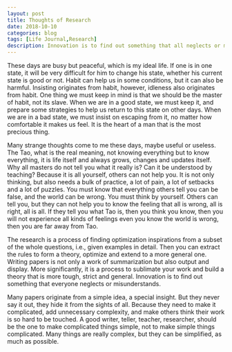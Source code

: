 ```yaml
---
layout: post
title: Thoughts of Research
date: 2018-10-10
categories: blog
tags: [Life Journal,Research]
description: Innovation is to find out something that all neglects or misunderstand.
---
```


These days are busy but peaceful, which is my ideal life. 
If one is in one state, it will be very difficult for him to change his state, whether his current state is good or not.
Habit can help us in some conditions, but it can also be harmful.
Insisting originates from habit, however, idleness also originates from habit.
One thing we must keep in mind is that we should be the master of habit, not its slave.
When we are in a good state, we must keep it, and prepare some strategies to help us return to this state on other days.
When we are in a bad state, we must insist on escaping from it, no matter how comfortable it makes us feel.
It is the heart of a man that is the most precious thing.

Many strange thoughts come to me these days, maybe useful or useless.
The Tao, what is the real meaning, not knowing everything but to know everything, it is life itself and always grows, changes and updates itself.
Why all masters do not tell you what it really is? Can it be understood by teaching?
Because it is all yourself, others can not help you.
It is not only thinking, but also needs a bulk of practice, a lot of pain, a lot of setbacks and a lot of puzzles.
You must know that everything others tell you can be false, and the world can be wrong.
You must think by yourself.
Others can tell you, but they can not help you to know the feeling that all is wrong, all is right, all is all.
If they tell you what Tao is, then you think you know, then you will not experience all kinds of feelings even you know the world is wrong, then you are far away from Tao.

The research is a process of finding optimization inspirations from a subset of the whole questions, i.e., given examples in detail. 
Then you can extract the rules to form a theory, optimize and extend to a more general one. 
Writing papers is not only a work of summarization but also output and display.
More significantly, it is a process to sublimate your work and build a theory that is more tough, strict and general.
Innovation is to find out something that everyone neglects or misunderstands.

Many papers originate from a simple idea, a special insight.
But they never say it out, they hide it from the sights of all.
Because they need to make it complicated, add unnecessary complexity, and make others think their work is so hard to be touched.
A good writer, teller, teacher, researcher, should be the one to make complicated things simple, not to make simple things complicated.
Many things are really complex, but they can be simplified, as much as possible.


